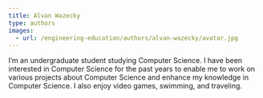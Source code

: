 ```yaml
---
title: Alvan Wazecky
type: authors
images:
  - url: /engineering-education/authors/alvan-wazecky/avatar.jpg 
---
```

I’m an undergraduate student studying Computer Science. I have been interested in Computer Science for the past years to enable me to work on various projects about Computer Science and enhance my knowledge in Computer Science. I also enjoy video games, swimming, and traveling.
